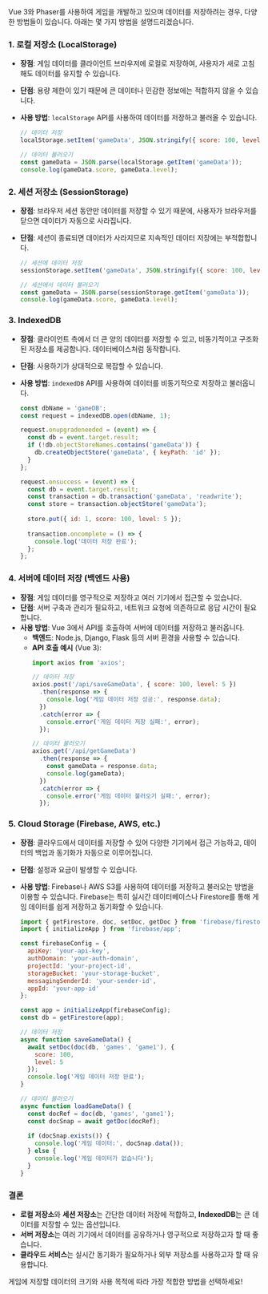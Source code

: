 Vue 3와 Phaser를 사용하여 게임을 개발하고 있으며 데이터를 저장하려는 경우, 다양한 방법들이 있습니다. 아래는 몇 가지 방법을 설명드리겠습니다.

### 1. **로컬 저장소 (LocalStorage)**
- **장점**: 게임 데이터를 클라이언트 브라우저에 로컬로 저장하여, 사용자가 새로 고침해도 데이터를 유지할 수 있습니다.
- **단점**: 용량 제한이 있기 때문에 큰 데이터나 민감한 정보에는 적합하지 않을 수 있습니다.
- **사용 방법**: `localStorage` API를 사용하여 데이터를 저장하고 불러올 수 있습니다.

   ```javascript
   // 데이터 저장
   localStorage.setItem('gameData', JSON.stringify({ score: 100, level: 5 }));
   
   // 데이터 불러오기
   const gameData = JSON.parse(localStorage.getItem('gameData'));
   console.log(gameData.score, gameData.level);
   ```

### 2. **세션 저장소 (SessionStorage)**
- **장점**: 브라우저 세션 동안만 데이터를 저장할 수 있기 때문에, 사용자가 브라우저를 닫으면 데이터가 자동으로 사라집니다.
- **단점**: 세션이 종료되면 데이터가 사라지므로 지속적인 데이터 저장에는 부적합합니다.

   ```javascript
   // 세션에 데이터 저장
   sessionStorage.setItem('gameData', JSON.stringify({ score: 100, level: 5 }));
   
   // 세션에서 데이터 불러오기
   const gameData = JSON.parse(sessionStorage.getItem('gameData'));
   console.log(gameData.score, gameData.level);
   ```

### 3. **IndexedDB**
- **장점**: 클라이언트 측에서 더 큰 양의 데이터를 저장할 수 있고, 비동기적이고 구조화된 저장소를 제공합니다. 데이터베이스처럼 동작합니다.
- **단점**: 사용하기가 상대적으로 복잡할 수 있습니다.
- **사용 방법**: `indexedDB` API를 사용하여 데이터를 비동기적으로 저장하고 불러옵니다.

   ```javascript
   const dbName = 'gameDB';
   const request = indexedDB.open(dbName, 1);
   
   request.onupgradeneeded = (event) => {
     const db = event.target.result;
     if (!db.objectStoreNames.contains('gameData')) {
       db.createObjectStore('gameData', { keyPath: 'id' });
     }
   };
   
   request.onsuccess = (event) => {
     const db = event.target.result;
     const transaction = db.transaction('gameData', 'readwrite');
     const store = transaction.objectStore('gameData');
     
     store.put({ id: 1, score: 100, level: 5 });
     
     transaction.oncomplete = () => {
       console.log('데이터 저장 완료');
     };
   };
   ```

### 4. **서버에 데이터 저장 (백엔드 사용)**
- **장점**: 게임 데이터를 영구적으로 저장하고 여러 기기에서 접근할 수 있습니다.
- **단점**: 서버 구축과 관리가 필요하고, 네트워크 요청에 의존하므로 응답 시간이 필요합니다.
- **사용 방법**: Vue 3에서 API를 호출하여 서버에 데이터를 저장하고 불러옵니다.
    - **백엔드**: Node.js, Django, Flask 등의 서버 환경을 사용할 수 있습니다.
    - **API 호출 예시** (Vue 3):
      ```javascript
      import axios from 'axios';
      
      // 데이터 저장
      axios.post('/api/saveGameData', { score: 100, level: 5 })
        .then(response => {
          console.log('게임 데이터 저장 성공:', response.data);
        })
        .catch(error => {
          console.error('게임 데이터 저장 실패:', error);
        });
      
      // 데이터 불러오기
      axios.get('/api/getGameData')
        .then(response => {
          const gameData = response.data;
          console.log(gameData);
        })
        .catch(error => {
          console.error('게임 데이터 불러오기 실패:', error);
        });
      ```

### 5. **Cloud Storage (Firebase, AWS, etc.)**
- **장점**: 클라우드에서 데이터를 저장할 수 있어 다양한 기기에서 접근 가능하고, 데이터의 백업과 동기화가 자동으로 이루어집니다.
- **단점**: 설정과 요금이 발생할 수 있습니다.
- **사용 방법**: Firebase나 AWS S3를 사용하여 데이터를 저장하고 불러오는 방법을 이용할 수 있습니다. Firebase는 특히 실시간 데이터베이스나 Firestore를 통해 게임 데이터를 쉽게 저장하고 동기화할 수 있습니다.

   ```javascript
   import { getFirestore, doc, setDoc, getDoc } from 'firebase/firestore';
   import { initializeApp } from 'firebase/app';
   
   const firebaseConfig = {
     apiKey: 'your-api-key',
     authDomain: 'your-auth-domain',
     projectId: 'your-project-id',
     storageBucket: 'your-storage-bucket',
     messagingSenderId: 'your-sender-id',
     appId: 'your-app-id'
   };
   
   const app = initializeApp(firebaseConfig);
   const db = getFirestore(app);
   
   // 데이터 저장
   async function saveGameData() {
     await setDoc(doc(db, 'games', 'game1'), {
       score: 100,
       level: 5
     });
     console.log('게임 데이터 저장 완료');
   }
   
   // 데이터 불러오기
   async function loadGameData() {
     const docRef = doc(db, 'games', 'game1');
     const docSnap = await getDoc(docRef);
     
     if (docSnap.exists()) {
       console.log('게임 데이터:', docSnap.data());
     } else {
       console.log('게임 데이터가 없습니다');
     }
   }
   ```

### 결론
- **로컬 저장소**와 **세션 저장소**는 간단한 데이터 저장에 적합하고, **IndexedDB**는 큰 데이터를 저장할 수 있는 옵션입니다.
- **서버 저장소**는 여러 기기에서 데이터를 공유하거나 영구적으로 저장하고자 할 때 좋습니다.
- **클라우드 서비스**는 실시간 동기화가 필요하거나 외부 저장소를 사용하고자 할 때 유용합니다.

게임에 저장할 데이터의 크기와 사용 목적에 따라 가장 적합한 방법을 선택하세요!